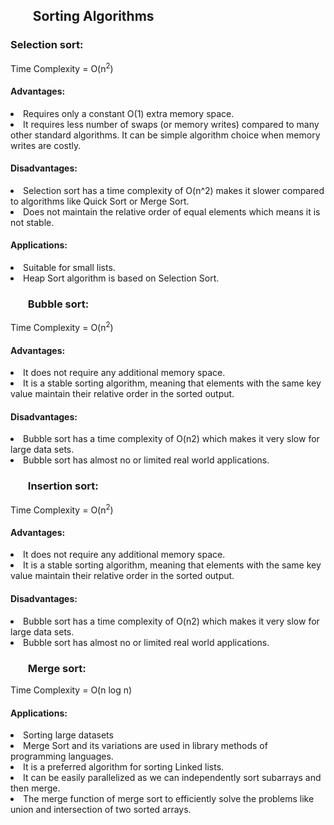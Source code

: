 <h2><ol>Sorting Algorithms</ol></h2>
<h3>Selection sort:</h3>
Time Complexity = O(n<sup>2</sup>)

<h4>Advantages:</h4>
<li>Requires only a constant O(1) extra memory space.</li>
<li>It requires less number of swaps (or memory writes) compared to many other standard algorithms. It can be simple algorithm choice when memory writes are costly.</li>

<h4> Disadvantages:</h4>
<li>Selection sort has a time complexity of O(n^2) makes it slower compared to algorithms like Quick Sort or Merge Sort.</li>
<li>Does not maintain the relative order of equal elements which means it is not stable.</li>

<h4>Applications:</h4>
<li>Suitable for small lists.</li>
<li>Heap Sort algorithm is based on Selection Sort.</li>

<h3><ol>Bubble sort:</h3></ol>
Time Complexity = O(n<sup>2</sup>)

<h4>Advantages:</h4>
<li>It does not require any additional memory space.</li>
<li>It is a stable sorting algorithm, meaning that elements with the same key value maintain their relative order in the sorted output.</li>

<h4>Disadvantages:</h4>
<li>Bubble sort has a time complexity of O(n2) which makes it very slow for large data sets.</li>
<li>Bubble sort has almost no or limited real world applications.</li>

<h3><ol>Insertion sort:</h3></ol>
Time Complexity = O(n<sup>2</sup>)

<h4>Advantages:</h4>
<li>It does not require any additional memory space.</li>
<li>It is a stable sorting algorithm, meaning that elements with the same key value maintain their relative order in the sorted output.</li>

<h4>Disadvantages:</h4>
<li>Bubble sort has a time complexity of O(n2) which makes it very slow for large data sets.</li>
<li>Bubble sort has almost no or limited real world applications.</li>

<h3><ol>Merge sort:</h3></ol>
Time Complexity = O(n log n)

<h4>Applications:</h4>
<li>Sorting large datasets</li>
<li>Merge Sort and its variations are used in library methods of programming languages.</li>
<li>It is a preferred algorithm for sorting Linked lists.</li>
<li>It can be easily parallelized as we can independently sort subarrays and then merge.</li>
<li>The merge function of merge sort to efficiently solve the problems like union and intersection of two sorted arrays.</li>

